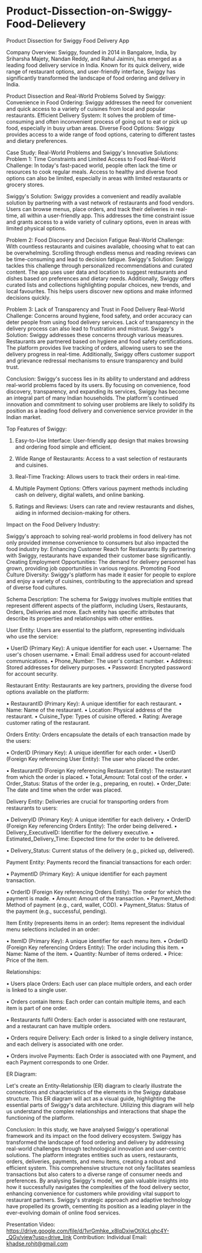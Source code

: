 # Product-Dissection-on-Swiggy-Food-Delievery
Product Dissection for Swiggy Food Delivery App
 
Company Overview:
Swiggy, founded in 2014 in Bangalore, India, by Sriharsha Majety, Nandan Reddy, and Rahul Jaimini, has emerged as a leading food delivery service in India. Known for its quick delivery, wide range of restaurant options, and user-friendly interface, Swiggy has significantly transformed the landscape of food ordering and delivery in India.
 
Product Dissection and Real-World Problems Solved by Swiggy:
Convenience in Food Ordering: Swiggy addresses the need for convenient and quick access to a variety of cuisines from local and popular restaurants.
Efficient Delivery System: It solves the problem of time-consuming and often inconvenient process of going out to eat or pick up food, especially in busy urban areas.
Diverse Food Options: Swiggy provides access to a wide range of food options, catering to different tastes and dietary preferences.

Case Study: Real-World Problems and Swiggy's Innovative Solutions: 
Problem 1: Time Constraints and Limited Access to Food
Real-World Challenge: In today's fast-paced world, people often lack the time or resources to cook regular meals. Access to healthy and diverse food options can also be limited, especially in areas with limited restaurants or grocery stores.
 
Swiggy's Solution: Swiggy provides a convenient and readily available solution by partnering with a vast network of restaurants and food vendors. Users can browse menus, place orders, and track their deliveries in real-time, all within a user-friendly app. This addresses the time constraint issue and grants access to a wide variety of culinary options, even in areas with limited physical options.

Problem 2: Food Discovery and Decision Fatigue 
Real-World Challenge: With countless restaurants and cuisines available, choosing what to eat can be overwhelming. Scrolling through endless menus and reading reviews can be time-consuming and lead to decision fatigue.
Swiggy's Solution: Swiggy tackles this challenge through personalized recommendations and curated content. The app uses user data and location to suggest restaurants and dishes based on preferences and dietary needs. Additionally, Swiggy offers curated lists and collections highlighting popular choices, new trends, and local favourites. This helps users discover new options and make informed decisions quickly.

Problem 3: Lack of Transparency and Trust in Food Delivery 
Real-World Challenge: Concerns around hygiene, food safety, and order accuracy can deter people from using food delivery services. Lack of transparency in the delivery process can also lead to frustration and mistrust.
Swiggy's Solution: Swiggy addresses these concerns through various measures. Restaurants are partnered based on hygiene and food safety certifications. The platform provides live tracking of orders, allowing users to see the delivery progress in real-time. Additionally, Swiggy offers customer support and grievance redressal mechanisms to ensure transparency and build trust.
 
Conclusion:
Swiggy's success lies in its ability to understand and address real-world problems faced by its users. By focusing on convenience, food discovery, transparency, and expanding its services, Swiggy has become an integral part of many Indian households. The platform's continued innovation and commitment to solving user problems are likely to solidify its position as a leading food delivery and convenience service provider in the Indian market.
 
 


Top Features of Swiggy: 
1.  Easy-to-Use Interface: User-friendly app design that makes browsing and ordering food simple and efficient.

2.  Wide Range of Restaurants: Access to a vast selection of restaurants and cuisines. 
3.  Real-Time Tracking: Allows users to track their orders in real-time.
4.  Multiple Payment Options: Offers various payment methods including cash on delivery, digital wallets, and online banking.

5.  Ratings and Reviews: Users can rate and review restaurants and dishes, aiding in informed decision-making for others.

Impact on the Food Delivery Industry:
 
Swiggy's approach to solving real-world problems in food delivery has not only provided immense convenience to consumers but also impacted the food industry by:
Enhancing Customer Reach for Restaurants: By partnering with Swiggy, restaurants have expanded their customer base significantly.
Creating Employment Opportunities: The demand for delivery personnel has grown, providing job opportunities in various regions.
Promoting Food Culture Diversity: Swiggy's platform has made it easier for people to explore and enjoy a variety of cuisines, contributing to the appreciation and spread of diverse food cultures.
 
 
Schema Description:
The schema for Swiggy involves multiple entities that represent different aspects of the platform, including Users, Restaurants, Orders, Deliveries and more. Each entity has specific attributes that describe its properties and relationships with other entities.
 


User Entity:
 Users are essential to the platform, representing individuals who use the service:
 
•  	UserID (Primary Key): A unique identifier for each user.
•  	Username: The user's chosen username.
•  	Email: Email address used for account-related communications.
•  	Phone_Number: The user's contact number.
•  	Address: Stored addresses for delivery purposes.
•  	Password: Encrypted password for account security.
 
Restaurant Entity:
Restaurants are key partners, providing the diverse food options available on the platform:
 
•  	RestaurantID (Primary Key): A unique identifier for each restaurant.
•  	Name: Name of the restaurant.
•  	Location: Physical address of the restaurant.
•  	Cuisine_Type: Types of cuisine offered.
•  	Rating: Average customer rating of the restaurant.
 
 
Orders Entity:
Orders encapsulate the details of each transaction made by the users:

•  	OrderID (Primary Key): A unique identifier for each order.
•       UserID (Foreign Key referencing User Entity): The user who placed the order.
 
•      RestaurantID (Foreign Key referencing Restaurant Entity): The restaurant from which the order is placed.
•  	Total_Amount: Total cost of the order.
•  	Order_Status: Status of the order (e.g., preparing, en route).
•  	Order_Date: The date and time when the order was placed.

Delivery Entity:
Deliveries are crucial for transporting orders from restaurants to users:
 
•  	DeliveryID (Primary Key): A unique identifier for each delivery.
•       OrderID (Foreign Key referencing Orders Entity): The order being delivered.
•  	Delivery_ExecutiveID: Identifier for the delivery executive.
•       Estimated_Delivery_Time: Expected time for the order to be delivered.

•      Delivery_Status: Current status of the delivery (e.g., picked up, delivered).

Payment Entity:
 Payments record the financial transactions for each order:
 
•      PaymentID (Primary Key): A unique identifier for each payment transaction.

•      OrderID (Foreign Key referencing Orders Entity): The order for which the payment is made.
•  	Amount: Amount of the transaction.
•  	Payment_Method: Method of payment (e.g., card, wallet, COD).
•  	Payment_Status: Status of the payment (e.g., successful, pending).
 
 
Item Entity (represents items in an order):
Items represent the individual menu selections included in an order:
 
•  	ItemID (Primary Key): A unique identifier for each menu item.
•      OrderID (Foreign Key referencing Orders Entity): The order including this item.
•  	Name: Name of the item.
•  	Quantity: Number of items ordered.
•  	Price: Price of the item.

Relationships:
 
•      Users place Orders: Each user can place multiple orders, and each order is linked to a single user.

•      Orders contain Items: Each order can contain multiple items, and each item is part of one order.

•      Restaurants fulfil Orders: Each order is associated with one restaurant, and a restaurant can have multiple orders.

•      Orders require Delivery: Each order is linked to a single delivery instance, and each delivery is associated with one order. 

•      Orders involve Payments: Each Order is associated with one Payment, and each Payment corresponds to one Order.
 
ER Diagram:
 
Let's create an Entity-Relationship (ER) diagram to clearly illustrate the connections and characteristics of the elements in the Swiggy database structure. This ER diagram will act as a visual guide, highlighting the essential parts of Swiggy's data architecture. Utilizing this diagram will help us understand the complex relationships and interactions that shape the functioning of the platform.



 


Conclusion:
In this study, we have analysed Swiggy's operational framework and its impact on the food delivery ecosystem. Swiggy has transformed the landscape of food ordering and delivery by addressing real-world challenges through technological innovation and user-centric solutions. The platform integrates entities such as users, restaurants, orders, deliveries, payments, and menu items, creating a robust and efficient system. This comprehensive structure not only facilitates seamless transactions but also caters to a diverse range of consumer needs and preferences. By analysing Swiggy's model, we gain valuable insights into how it successfully navigates the complexities of the food delivery sector, enhancing convenience for customers while providing vital support to restaurant partners. Swiggy's strategic approach and adaptive technology have propelled its growth, cementing its position as a leading player in the ever-evolving domain of online food services.
  
Presentation Video:
https://drive.google.com/file/d/1vrGmhke_x8lqDxiwOtiXcLghc4Y-_QGv/view?usp=drive_link
Contribution: Individual
Email: khadse.rohit@gmail.com

